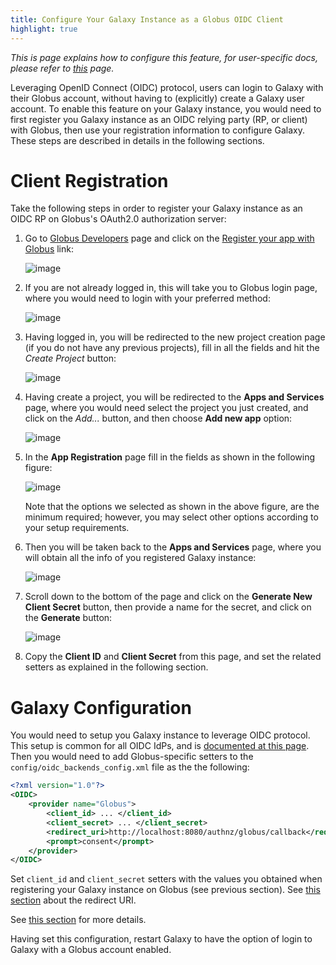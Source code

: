 ```yaml
---
title: Configure Your Galaxy Instance as a Globus OIDC Client
highlight: true
---
```


_This is page explains how to configure this feature, for user-specific docs, please refer to [this](/src/authnz/use/oidc/idps/globus/index.md) page._


Leveraging OpenID Connect (OIDC) protocol, users can login to Galaxy with their
Globus account, without having to (explicitly) create a Galaxy user account. To
enable this feature on your Galaxy instance, you would need to first register 
you Galaxy instance as an OIDC relying party (RP, or client) with Globus, then 
use your registration information to configure Galaxy. These steps are described
in details in the following sections.   

# Client Registration 

Take the following steps in order to register your Galaxy instance as an OIDC RP 
on Globus's OAuth2.0 authorization server:

1. Go to [Globus Developers](https://developers.globus.org) page 
and click on the [Register your app with Globus](https://auth.globus.org/developers) link:

    ![image](/src/authnz/config/oidc/idps/globus/01.png)
    
2. If you are not already logged in, this will take you to Globus 
login page, where you would need to login with your preferred method: 

    ![image](/src/authnz/config/oidc/idps/globus/02.png)

3. Having logged in, you will be redirected to the new project creation page (if you
do not have any previous projects), fill in all the fields and hit the *Create Project*
button:

    ![image](/src/authnz/config/oidc/idps/globus/03.png)
 
4. Having create a project, you will be redirected to the **Apps and Services** page,
where you would need select the project you just created, and click on the *Add...* button,
and then choose **Add new app** option:
    
    ![image](/src/authnz/config/oidc/idps/globus/04.png)

5. In the **App Registration** page fill in the fields as shown in the following figure:

    ![image](/src/authnz/config/oidc/idps/globus/05.png)

    Note that the options we selected as shown in the above figure, are the 
    minimum required; however, you may select other options according to your
    setup requirements. 
 
6. Then you will be taken back to the **Apps and Services** page, where you will
obtain all the info of you registered Galaxy instance: 

    ![image](/src/authnz/config/oidc/idps/globus/06.png)
    
7. Scroll down to the bottom of the page and click on the 
**Generate New Client Secret** button, then provide a name for the secret, 
and click on the **Generate** button:

    ![image](/src/authnz/config/oidc/idps/globus/07.png)
    
8. Copy the **Client ID** and **Client Secret** from this page, and set the
related setters as explained in the following section. 
    
        
# Galaxy Configuration

You would need to setup you Galaxy instance to leverage OIDC protocol. 
This setup is common for all OIDC IdPs, and is 
[documented at this page](/src/authnz/config/oidc/index.md#configure-oidc-backends).
Then you would need to add Globus-specific setters to the `config/oidc_backends_config.xml` file as the 
the following: 

```xml
<?xml version="1.0"?>
<OIDC>
    <provider name="Globus">
        <client_id> ... </client_id>
        <client_secret> ... </client_secret>
        <redirect_uri>http://localhost:8080/authnz/globus/callback</redirect_uri>
        <prompt>consent</prompt>
    </provider>
</OIDC>
```

Set `client_id` and `client_secret` setters with the values you 
obtained when registering your Galaxy instance on Globus (see previous
section). See [this section](/src/authnz/config/oidc/index.md#redirect-uri)
about the redirect URI.

See [this section](/src/authnz/config/oidc/index.md#supported-oidc-idps)
for more details.


Having set this configuration, restart Galaxy to have the option of login to 
Galaxy with a Globus account enabled.
